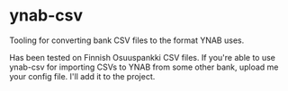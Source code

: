 # ynab-csv
Tooling for converting bank CSV files to the format YNAB uses.

Has been tested on Finnish Osuuspankki CSV files. If you're able to use ynab-csv for importing CSVs to YNAB from some other bank, upload me your config file. I'll add it to the project.

